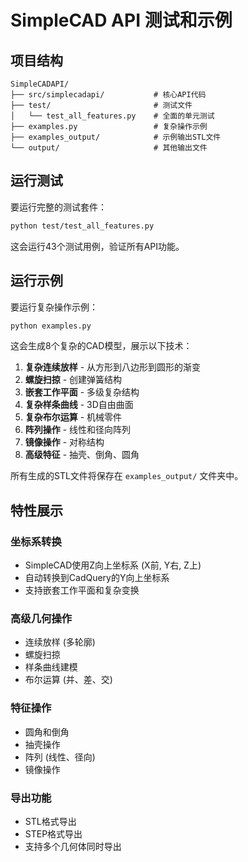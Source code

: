# SimpleCAD API 测试和示例

## 项目结构

```
SimpleCADAPI/
├── src/simplecadapi/           # 核心API代码
├── test/                       # 测试文件
│   └── test_all_features.py    # 全面的单元测试
├── examples.py                 # 复杂操作示例
├── examples_output/            # 示例输出STL文件
└── output/                     # 其他输出文件
```

## 运行测试

要运行完整的测试套件：

```bash
python test/test_all_features.py
```

这会运行43个测试用例，验证所有API功能。

## 运行示例

要运行复杂操作示例：

```bash
python examples.py
```

这会生成8个复杂的CAD模型，展示以下技术：

1. **复杂连续放样** - 从方形到八边形到圆形的渐变
2. **螺旋扫掠** - 创建弹簧结构
3. **嵌套工作平面** - 多级复杂结构
4. **复杂样条曲线** - 3D自由曲面
5. **复杂布尔运算** - 机械零件
6. **阵列操作** - 线性和径向阵列
7. **镜像操作** - 对称结构
8. **高级特征** - 抽壳、倒角、圆角

所有生成的STL文件将保存在 `examples_output/` 文件夹中。

## 特性展示

### 坐标系转换
- SimpleCAD使用Z向上坐标系 (X前, Y右, Z上)
- 自动转换到CadQuery的Y向上坐标系
- 支持嵌套工作平面和复杂变换

### 高级几何操作
- 连续放样 (多轮廓)
- 螺旋扫掠
- 样条曲线建模
- 布尔运算 (并、差、交)

### 特征操作
- 圆角和倒角
- 抽壳操作
- 阵列 (线性、径向)
- 镜像操作

### 导出功能
- STL格式导出
- STEP格式导出
- 支持多个几何体同时导出
